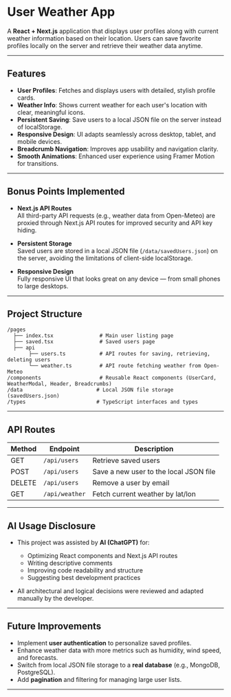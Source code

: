 # User Weather App

A **React + Next.js** application that displays user profiles along with current weather information based on their location. Users can save favorite profiles locally on the server and retrieve their weather data anytime.

---

## Features

- **User Profiles**: Fetches and displays users with detailed, stylish profile cards.
- **Weather Info**: Shows current weather for each user's location with clear, meaningful icons.
- **Persistent Saving**: Save users to a local JSON file on the server instead of localStorage.
- **Responsive Design**: UI adapts seamlessly across desktop, tablet, and mobile devices.
- **Breadcrumb Navigation**: Improves app usability and navigation clarity.
- **Smooth Animations**: Enhanced user experience using Framer Motion for transitions.

---

## Bonus Points Implemented

- **Next.js API Routes**  
  All third-party API requests (e.g., weather data from Open-Meteo) are proxied through Next.js API routes for improved security and API key hiding.

- **Persistent Storage**  
  Saved users are stored in a local JSON file (`/data/savedUsers.json`) on the server, avoiding the limitations of client-side localStorage.

- **Responsive Design**  
  Fully responsive UI that looks great on any device — from small phones to large desktops.

---

## Project Structure

```
/pages
  ├── index.tsx               # Main user listing page
  ├── saved.tsx               # Saved users page
  ├── api
       ├── users.ts           # API routes for saving, retrieving, deleting users
       └── weather.ts         # API route fetching weather from Open-Meteo
/components                   # Reusable React components (UserCard, WeatherModal, Header, Breadcrumbs)
/data                        # Local JSON file storage (savedUsers.json)
/types                       # TypeScript interfaces and types
```

---

## API Routes

| Method | Endpoint      | Description                            |
|--------|---------------|----------------------------------------|
| GET    | `/api/users`  | Retrieve saved users                   |
| POST   | `/api/users`  | Save a new user to the local JSON file |
| DELETE | `/api/users`  | Remove a user by email                 |
| GET    | `/api/weather`| Fetch current weather by lat/lon       |

---

## AI Usage Disclosure

- This project was assisted by **AI (ChatGPT)** for:
  - Optimizing React components and Next.js API routes
  - Writing descriptive comments
  - Improving code readability and structure
  - Suggesting best development practices

- All architectural and logical decisions were reviewed and adapted manually by the developer.

---

## Future Improvements

- Implement **user authentication** to personalize saved profiles.
- Enhance weather data with more metrics such as humidity, wind speed, and forecasts.
- Switch from local JSON file storage to a **real database** (e.g., MongoDB, PostgreSQL).
- Add **pagination** and filtering for managing large user lists.

---
